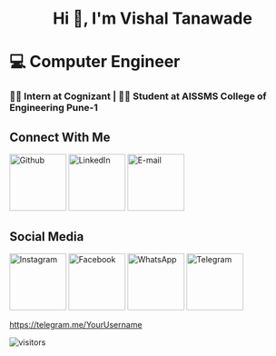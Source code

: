 <h1 align="center">Hi 👋, I'm Vishal Tanawade</h1>

#                     💻  Computer Engineer
 
### 👨‍💻 Intern at Cognizant | 🧑‍🎓 Student at AISSMS College of Engineering Pune-1

## Connect With Me
<a href="https://github.com/beingvishalt?tab=repositories"><img src="https://edent.github.io/SuperTinyIcons/images/png/github.png" width="100" title="Github"/></a>
 <a href="https://www.linkedin.com/in/beingvishalt"><img src="https://edent.github.io/SuperTinyIcons/images/svg/linkedin.svg" width="100" title="LinkedIn"/></a>
 <a href="mailto:beingvishalt@gmail.com"><img src="https://edent.github.io/SuperTinyIcons/images/svg/email.svg" width="100" title="E-mail"/></a>
## Social Media
<a href="https://www.instagram.com/vishaltanawade"><img src="https://edent.github.io/SuperTinyIcons/images/svg/instagram.svg" width="100" title="Instagram" /></a>
 <a href="https://www.facebook.com/beingvishalt"><img src="https://edent.github.io/SuperTinyIcons/images/svg/facebook.svg" width="100" title="Facebook"/></a>
 <a href="https://wa.me/+919096095688"><img src="https://edent.github.io/SuperTinyIcons/images/svg/whatsapp.svg" width="100" title="WhatsApp"/></a>
 <a href="https://telegram.me/beingvishalt"><img src="https://edent.github.io/SuperTinyIcons/images/svg/telegram.svg" width="100" title="Telegram"/></a>

 https://telegram.me/YourUsername

![visitors](https://visitor-badge.glitch.me/badge?page_id=beingvishalt)
<!--
**beingvishalt/beingvishalt** is a ✨ _special_ ✨ repository because its `README.md` (this file) appears on your GitHub profile.

Here are some ideas to get you started:

- 🔭 I’m currently working on ...
- 🌱 I’m currently learning ...
- 👯 I’m looking to collaborate on ...
- 🤔 I’m looking for help with ...
- 💬 Ask me about ...
- 📫 How to reach me: ...
- 😄 Pronouns: ...
- ⚡ Fun fact: ...
-->
